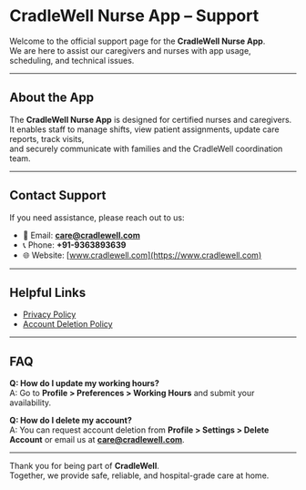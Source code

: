 # CradleWell Nurse App – Support

Welcome to the official support page for the **CradleWell Nurse App**.  
We are here to assist our caregivers and nurses with app usage, scheduling, and technical issues.

---

## About the App
The **CradleWell Nurse App** is designed for certified nurses and caregivers.  
It enables staff to manage shifts, view patient assignments, update care reports, track visits,  
and securely communicate with families and the CradleWell coordination team.

---

## Contact Support
If you need assistance, please reach out to us:

- 📧 Email: **care@cradlewell.com**  
- 📞 Phone: **+91-9363893639**  
- 🌐 Website: [www.cradlewell.com](https://www.cradlewell.com)

---

## Helpful Links
- [Privacy Policy](https://github.com/analogueapps/store-files/blob/main/cradlewell/privacy-policy-nurse.md)  
- [Account Deletion Policy](https://github.com/analogueapps/store-files/blob/main/cradlewell/delete-account-policy-nurse.md)  

---

## FAQ
**Q: How do I update my working hours?**  
A: Go to **Profile > Preferences > Working Hours** and submit your availability.  

**Q: How do I delete my account?**  
A: You can request account deletion from **Profile > Settings > Delete Account** or email us at **care@cradlewell.com**.  

---

Thank you for being part of **CradleWell**.  
Together, we provide safe, reliable, and hospital-grade care at home.
